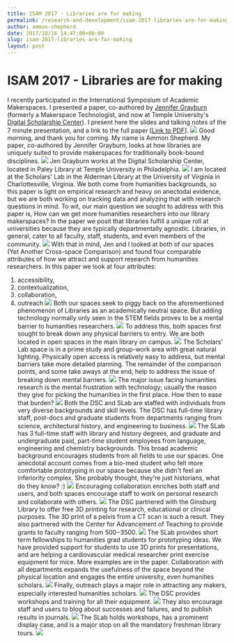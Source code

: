 ```yaml
---
title: ISAM 2017 - Libraries are for making
permalink: /research-and-development/isam-2017-libraries-are-for-making/
author: ammon-shepherd
date: 2017/10/16 14:47:00+00:00
slug: isam-2017-libraries-are-for-making
layout: post
---
```


# ISAM 2017 - Libraries are for making

I recently participated in the International Symposium of Academic Makerspaces. I presented a paper, co-authored by [Jennifer Grayburn](https://jennifergrayburn.com/) (formerly a Makerspace Technologist, and now at Temple University's [Digital Scholarship Center](https://sites.temple.edu/tudsc/)). I present here the slides and talking notes of the 7 minute presentation, and a link to the full paper [[Link to PDF](http://scholarslab.org/wp-content/uploads/2017/10/Grayburn-Shepherd-Final.pdf)]. ![](http://scholarslab.org/wp-content/uploads/2017/10/isam-presentation_000-1024x576.png) Good morning, and thank you for coming. My name is Ammon Shepherd. My paper, co-authored by Jennifer Grayburn, looks at how libraries are uniquely suited to provide makerspaces for traditionally book-bound disciplines. ![](http://scholarslab.org/wp-content/uploads/2017/10/isam-presentation_001-1024x576.png) Jen Grayburn works at the Digital Scholarship Center, located in Paley Library at Temple University in Philadelphia. ![](http://scholarslab.org/wp-content/uploads/2017/10/isam-presentation_002-1024x576.png) I am located at the Scholars' Lab in the Alderman Library at the University of Virginia in Charlottesville, Virginia. We both come from humanities backgrounds, so this paper is light on empirical research and heavy on anectodal evidence, but we are both working on tracking data and analyzing that with research questions in mind. To wit, our main question we sought to address with this paper is, How can we get more humanities researchers into our library makerspaces? In the paper we posit that libraries fulfill a unique roll at universities because they are typically departmentally agnostic. Libraries, in general, cater to all faculty, staff, students, and even members of the community. ![](http://scholarslab.org/wp-content/uploads/2017/10/isam-presentation_003-1024x576.png) With that in mind, Jen and I looked at both of our spaces (Yet Another Cross-space Comparison) and found four comparable attributes of how we attract and support research from humanities researchers. In this paper we look at four attributes:

  1. accessibility,
  2. contextualization,
  3. collaboration,
  4. outreach
![](http://scholarslab.org//wp-content/uploads/2017/10/isam-presentation_004-1024x576.png) Both our spaces seek to piggy back on the aforementioned phenomenon of Libraries as an academically neutral space. But adding technology normally only seen in the STEM fields proves to be a mental barrier to humanities researchers. ![](http://scholarslab.org/wp-content/uploads/2017/10/isam-presentation_005-1024x576.png) To address this, both spaces first sought to break down any physical barriers to entry. We are both located in open spaces in the main library on campus. ![](http://scholarslab.org/wp-content/uploads/2017/10/isam-presentation_006-1024x576.png) The Scholars' Lab space is in a prime study and group-work area with great natural lighting. Physically open access is relatively easy to address, but mental barriers take more detailed planning. The remainder of the comparison points, and some take aways at the end, help to address the issue of breaking down mental barriers. ![](http://scholarslab.org/wp-content/uploads/2017/10/isam-presentation_007-1024x576.png) The major issue facing humanities research is the mental frustration with technology; usually the reason they give for picking the humanities in the first place. How then to ease that burden? ![](http://scholarslab.org/wp-content/uploads/2017/10/isam-presentation_008-1024x576.png) Both the DSC and SLab are staffed with individuals from very diverse backgrounds and skill levels. The DSC has full-time library staff, post-docs and graduate students from departments ranging from science, architectural history, and engineering to business. ![](http://scholarslab.org/wp-content/uploads/2017/10/isam-presentation_009-1024x576.png) The SLab has 3 full-time staff with library and history degrees, and graduate and undergraduate paid, part-time student employees from language, engineering and chemistry backgrounds. This broad academic background encourages students from all fields to use our spaces. One anecdotal account comes from a bio-med student who felt more comfortable prototyping in our space because she didn't feel an inferiority complex. She probably thought, they're just historians, what do they know? :) ![](http://scholarslab.org/wp-content/uploads/2017/10/isam-presentation_010-1024x576.png) Encouraging collaboration enriches both staff and users, and both spaces encourage staff to work on personal research and collaborate with others. ![](http://scholarslab.org/wp-content/uploads/2017/10/isam-presentation_011-1024x576.png) The DSC partnered with the Ginsburg Library to offer free 3D printing for research, educational or clinical purposes. The 3D print of a pelvis from a CT scan is such a result. They also partnered with the Center for Advancement of Teaching to provide grants to faculty ranging from $500-$3500. ![](http://scholarslab.org/wp-content/uploads/2017/10/isam-presentation_012-1024x576.png) The SLab provides short term fellowships to humanities grad students for prototyping ideas. We have provided support for students to use 3D prints for presentations, and are helping a cardiovascular medical researcher print exercise equipment for mice. More examples are in the paper. Collaboration with all departments expands the usefulness of the space beyond the physical location and engages the entire university, even humanities scholars. ![](http://scholarslab.org/wp-content/uploads/2017/10/isam-presentation_013-1024x576.png) Finally, outreach plays a major role in attracting any makers, especially interested humanities scholars. ![](http://scholarslab.org/wp-content/uploads/2017/10/isam-presentation_014-1024x576.png) The DSC provides workshops and training for all their equipment. ![](http://scholarslab.org/wp-content/uploads/2017/10/isam-presentation_015-1024x576.png) They also encourage staff and users to blog about successes and failures, and to publish results in journals. ![](http://scholarslab.org/wp-content/uploads/2017/10/isam-presentation_016-1024x576.png) The SLab holds workshops, has a prominent display case, and is a major stop on all the mandatory freshman library tours. ![](http://scholarslab.org/wp-content/uploads/2017/10/isam-presentation_017-1024x576.png)
